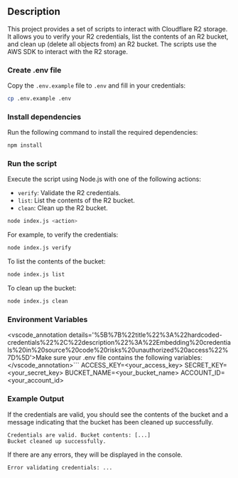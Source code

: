## Description
This project provides a set of scripts to interact with Cloudflare R2 storage. It allows you to verify your R2 credentials, list the contents of an R2 bucket, and clean up (delete all objects from) an R2 bucket. The scripts use the AWS SDK to interact with the R2 storage.

### Create .env file
Copy the `.env.example` file to `.env` and fill in your credentials:
```sh
cp .env.example .env
```

### Install dependencies
Run the following command to install the required dependencies:
```sh
npm install
```

### Run the script
Execute the script using Node.js with one of the following actions:
- `verify`: Validate the R2 credentials.
- `list`: List the contents of the R2 bucket.
- `clean`: Clean up the R2 bucket.

```sh
node index.js <action>
```

For example, to verify the credentials:
```sh
node index.js verify
```

To list the contents of the bucket:
```sh
node index.js list
```

To clean up the bucket:
```sh
node index.js clean
```

### Environment Variables

<vscode_annotation details='%5B%7B%22title%22%3A%22hardcoded-credentials%22%2C%22description%22%3A%22Embedding%20credentials%20in%20source%20code%20risks%20unauthorized%20access%22%7D%5D'>Make sure your .env file contains the following variables: </vscode_annotation>``` ACCESS_KEY=<your_access_key> SECRET_KEY=<your_secret_key> BUCKET_NAME=<your_bucket_name> ACCOUNT_ID=<your_account_id>

### Example Output
If the credentials are valid, you should see the contents of the bucket and a message indicating that the bucket has been cleaned up successfully.
```
Credentials are valid. Bucket contents: [...]
Bucket cleaned up successfully.
```
If there are any errors, they will be displayed in the console.
```
Error validating credentials: ...
```
